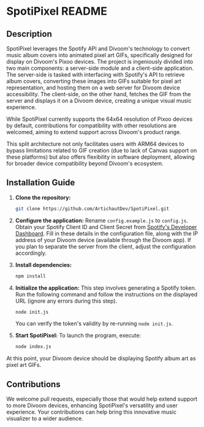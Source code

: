 # SpotiPixel README

## Description

SpotiPixel leverages the Spotify API and Divoom's technology to convert music album covers into animated pixel art GIFs, specifically designed for display on Divoom's Pixoo devices. The project is ingeniously divided into two main components: a server-side module and a client-side application. The server-side is tasked with interfacing with Spotify's API to retrieve album covers, converting these images into GIFs suitable for pixel art representation, and hosting them on a web server for Divoom device accessibility. The client-side, on the other hand, fetches the GIF from the server and displays it on a Divoom device, creating a unique visual music experience.

While SpotiPixel currently supports the 64x64 resolution of Pixoo devices by default, contributions for compatibility with other resolutions are welcomed, aiming to extend support across Divoom's product range.

This split architecture not only facilitates users with ARM64 devices to bypass limitations related to GIF creation (due to lack of Canvas support on these platforms) but also offers flexibility in software deployment, allowing for broader device compatibility beyond Divoom's ecosystem.

## Installation Guide

1. **Clone the repository:** 
   ```bash
   git clone https://github.com/ArtichautDev/SpotiPixel.git
   ```
2. **Configure the application:** Rename `config.example.js` to `config.js`. Obtain your Spotify Client ID and Client Secret from [Spotify's Developer Dashboard](https://developer.spotify.com). Fill in these details in the configuration file, along with the IP address of your Divoom device (available through the Divoom app). If you plan to separate the server from the client, adjust the configuration accordingly.

3. **Install dependencies:** 
   ```bash
   npm install
   ```

4. **Initialize the application:** This step involves generating a Spotify token. Run the following command and follow the instructions on the displayed URL (ignore any errors during this step).
   ```bash
   node init.js
   ```
   You can verify the token's validity by re-running `node init.js`.

5. **Start SpotiPixel:** To launch the program, execute:
   ```bash
   node index.js
   ```

At this point, your Divoom device should be displaying Spotify album art as pixel art GIFs.

## Contributions

We welcome pull requests, especially those that would help extend support to more Divoom devices, enhancing SpotiPixel's versatility and user experience. Your contributions can help bring this innovative music visualizer to a wider audience.